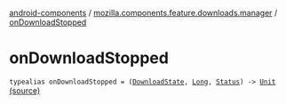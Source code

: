 [android-components](../index.md) / [mozilla.components.feature.downloads.manager](index.md) / [onDownloadStopped](./on-download-stopped.md)

# onDownloadStopped

`typealias onDownloadStopped = (`[`DownloadState`](../mozilla.components.browser.state.state.content/-download-state/index.md)`, `[`Long`](https://kotlinlang.org/api/latest/jvm/stdlib/kotlin/-long/index.html)`, `[`Status`](../mozilla.components.browser.state.state.content/-download-state/-status/index.md)`) -> `[`Unit`](https://kotlinlang.org/api/latest/jvm/stdlib/kotlin/-unit/index.html) [(source)](https://github.com/mozilla-mobile/android-components/blob/master/components/feature/downloads/src/main/java/mozilla/components/feature/downloads/manager/DownloadManager.kt#L12)